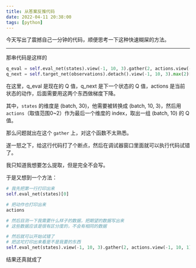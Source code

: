 ```yaml
---
title: 从答案反推代码
date: 2022-04-11 20:38:00
tags: [python]
---
```


今天写出了震撼自己一分钟的代码，顺便思考一下这种快速糊屎的方法。

---

那串代码是这样的

```py
q_eval = self.eval_net(states).view(-1, 10, 3).gather(2, actions.view(-1, 10, 1)).view(-1, 10)
q_next = self.target_net(observations).detach().view(-1, 10, 3).max(2)[0]
```

在这里，q_eval 是现在的 Q 值，q_next 是下一个状态的 Q 值，actions 是当前状态的动作，后面需要用这两个东西做梯度下降。

其中，`states` 的维度是 (batch, 30)，他需要被转换成 (batch, 10, 3)，然后用 `actions`（取值范围0~2）作为最后一个维度的 index，取出一组 (batch, 10) 的 Q 值。

那么问题就出在这个 `gather` 上，对这个函数不太熟悉。

遂一怒之下，给这行代码打了个断点，然后在调试器窗口里面就可以执行代码试错了。

我只知道我想要怎么提取，但是完全不会写。

于是又想到一个方法：

```py
# 我先把第一行打印出来
self.eval_net(states)[0]

# 把动作也打印出来
actions

# 然后目测一下我需要什么样子的数据，把期望的数据写出来
# 这些数据应该是很有区分度的，不会有相同的数据

# 然后就可以开始试错了
# 把这坨打印出来看是不是我要的东西
self.eval_net(states).view(-1, 10, 3).gather(2, actions.view(-1, 10, 1)).view(-1, 10)[0]
```

结果还真就成了
